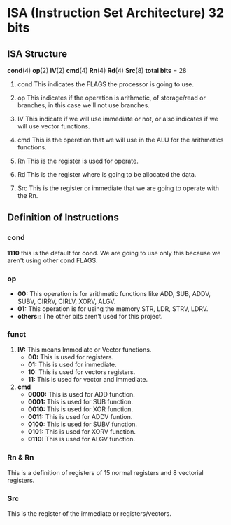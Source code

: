 # ISA (Instruction Set Architecture) 32 bits

## ISA Structure

**cond**(4) **op**(2) **IV**(2) **cmd**(4) **Rn**(4) **Rd**(4) **Src**(8)
**total bits** = 28

1. cond
   This indicates the FLAGS the processor is going to use.

2. op
   This indicates if the operation is arithmetic, of storage/read or branches, in this case we'll not use branches.

3. IV
   This indicate if we will use immediate or not, or also indicates if we will use vector functions.

4. cmd
   This is the operetion that we will use in the ALU for the arithmetics functions.

5. Rn
   This is the register is used for operate.

6. Rd
   This is the register where is going to be allocated the data.

7. Src
   This is the register or immediate that we are going to operate with the Rn.

## Definition of Instructions

### cond

**1110** this is the default for cond. We are going to use only this because we aren't using other cond FLAGS.

### op

- **00:**
  This operation is for arithmetic functions like ADD, SUB, ADDV, SUBV, CIRRV, CIRLV, XORV, ALGV.
- **01:**
  This operation is for using the memory STR, LDR, STRV, LDRV.
- **others:**:
  The other bits aren't used for this project.

### funct

1. **IV:**
   This means Immediate or Vector functions.
   - **00:**
     This is used for registers.
   - **01:**
     This is used for immediate.
   - **10:**
     This is used for vectors registers.
   - **11:**
     This is used for vector and immediate.
2. **cmd**
   - **0000:**
     This is used for ADD function.
   - **0001:**
     This is used for SUB function.
   - **0010:**
     This is used for XOR function.
   - **0011:**
     This is used for ADDV funtion.
   - **0100:**
     This is used for SUBV function.
   - **0101:**
     This is used for XORV function.
   - **0110:**
     This is used for ALGV function.

### **Rn** & **Rn**

This is a definition of registers of 15 normal registers and 8 vectorial registers.

### Src

This is the register of the immediate or registers/vectors.
